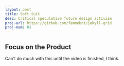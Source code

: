 ```yaml
---
layout: post
title: Soft Suit
desc: Critical speculative future design activism
proj-url: https://github.com/femmebot/jekyll-grid
proj-num: 01
---
```




## Focus on the Product

Can’t do much with this until the video is finished, I think.